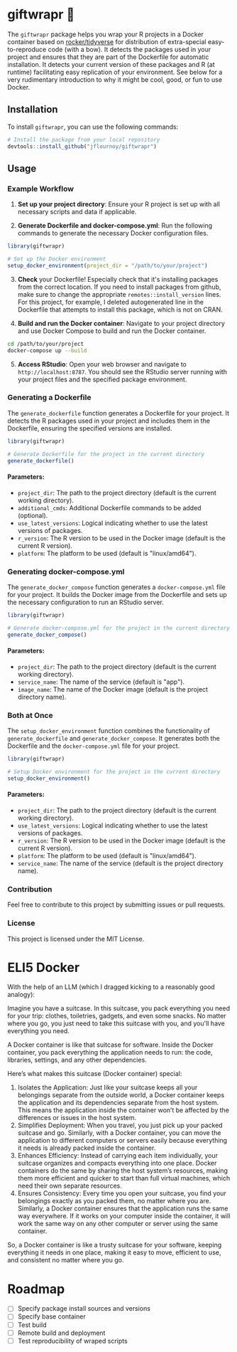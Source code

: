 # giftwrapr 🎁

The `giftwrapr` package helps you wrap your R projects in a Docker container based on [rocker/tidyverse](https://hub.docker.com/r/rocker/tidyverse/) for distribution of extra-special easy-to-reproduce code (with a bow). It detects the packages used in your project and ensures that they are part of the Dockerfile for automatic installation. It detects your current version of these packages and R (at runtime) facilitating easy replication of your environment. See below for a very rudimentary introduction to why it might be cool, good, or fun to use Docker.

## Installation

To install `giftwrapr`, you can use the following commands:

``` r
# Install the package from your local repository
devtools::install_github("jflournoy/giftwrapr")
```

## Usage

### Example Workflow

1.  **Set up your project directory**: Ensure your R project is set up with all necessary scripts and data if applicable.

2.  **Generate Dockerfile and docker-compose.yml**: Run the following commands to generate the necessary Docker configuration files.

``` r
library(giftwrapr)

# Set up the Docker environment
setup_docker_environment(project_dir = "/path/to/your/project")
```

3. **Check** your Dockerfile! Especially check that it's installing packages from the correct location. If you need to install packages from github, make sure to change the appropriate `remotes::install_version` lines. For this project, for example, I deleted autogenerated line in the Dockerfile that attempts to install this package, which is not on CRAN.

4.  **Build and run the Docker container**: Navigate to your project directory and use Docker Compose to build and run the Docker container.

``` bash
cd /path/to/your/project
docker-compose up --build
```

5.  **Access RStudio**: Open your web browser and navigate to `http://localhost:8787`. You should see the RStudio server running with your project files and the specified package environment.

### Generating a Dockerfile

The `generate_dockerfile` function generates a Dockerfile for your project. It detects the R packages used in your project and includes them in the Dockerfile, ensuring the specified versions are installed.

``` r
library(giftwrapr)

# Generate Dockerfile for the project in the current directory
generate_dockerfile()
```

#### Parameters:

-   `project_dir`: The path to the project directory (default is the current working directory).
-   `additional_cmds`: Additional Dockerfile commands to be added (optional).
-   `use_latest_versions`: Logical indicating whether to use the latest versions of packages.
-   `r_version`: The R version to be used in the Docker image (default is the current R version).
-   `platform`: The platform to be used (default is "linux/amd64").

### Generating docker-compose.yml

The `generate_docker_compose` function generates a `docker-compose.yml` file for your project. It builds the Docker image from the Dockerfile and sets up the necessary configuration to run an RStudio server.

``` r
library(giftwrapr)

# Generate docker-compose.yml for the project in the current directory
generate_docker_compose()
```

#### Parameters:

-   `project_dir`: The path to the project directory (default is the current working directory).
-   `service_name`: The name of the service (default is "app").
-   `image_name`: The name of the Docker image (default is the project directory name).

### Both at Once

The `setup_docker_environment` function combines the functionality of `generate_dockerfile` and `generate_docker_compose`. It generates both the Dockerfile and the `docker-compose.yml` file for your project.

``` r
library(giftwrapr)

# Setup Docker environment for the project in the current directory
setup_docker_environment()
```

#### Parameters:

-   `project_dir`: The path to the project directory (default is the current working directory).
-   `use_latest_versions`: Logical indicating whether to use the latest versions of packages.
-   `r_version`: The R version to be used in the Docker image (default is the current R version).
-   `platform`: The platform to be used (default is "linux/amd64").
-   `service_name`: The name of the service (default is the project directory name).

### Contribution

Feel free to contribute to this project by submitting issues or pull requests.

### License

This project is licensed under the MIT License.

# ELI5 Docker

With the help of an LLM (which I dragged kicking to a reasonably good analogy):

Imagine you have a suitcase. In this suitcase, you pack everything you need for your trip: clothes, toiletries, gadgets, and even some snacks. No matter where you go, you just need to take this suitcase with you, and you'll have everything you need.

A Docker container is like that suitcase for software. Inside the Docker container, you pack everything the application needs to run: the code, libraries, settings, and any other dependencies.

Here’s what makes this suitcase (Docker container) special:

1. Isolates the Application: Just like your suitcase keeps all your belongings separate from the outside world, a Docker container keeps the application and its dependencies separate from the host system. This means the application inside the container won’t be affected by the differences or issues in the host system.
2. Simplifies Deployment: When you travel, you just pick up your packed suitcase and go. Similarly, with a Docker container, you can move the application to different computers or servers easily because everything it needs is already packed inside the container.
3. Enhances Efficiency: Instead of carrying each item individually, your suitcase organizes and compacts everything into one place. Docker containers do the same by sharing the host system’s resources, making them more efficient and quicker to start than full virtual machines, which need their own separate resources.
4. Ensures Consistency: Every time you open your suitcase, you find your belongings exactly as you packed them, no matter where you are. Similarly, a Docker container ensures that the application runs the same way everywhere. If it works on your computer inside the container, it will work the same way on any other computer or server using the same container.

So, a Docker container is like a trusty suitcase for your software, keeping everything it needs in one place, making it easy to move, efficient to use, and consistent no matter where you go.

# Roadmap

- [ ] Specify package install sources and versions
- [ ] Specify base container
- [ ] Test build
- [ ] Remote build and deployment
- [ ] Test reproducibility of wraped scripts
